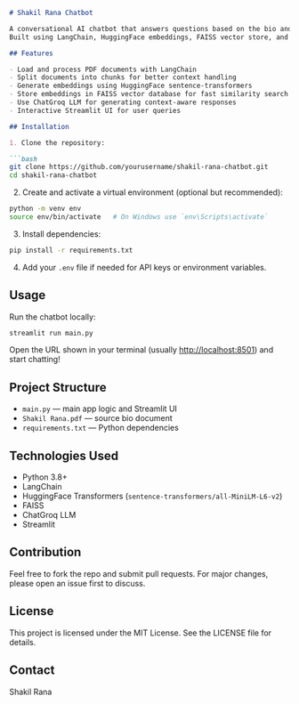 
````markdown
# Shakil Rana Chatbot

A conversational AI chatbot that answers questions based on the bio and documents of Shakil Rana.  
Built using LangChain, HuggingFace embeddings, FAISS vector store, and Streamlit for a web interface.

## Features

- Load and process PDF documents with LangChain
- Split documents into chunks for better context handling
- Generate embeddings using HuggingFace sentence-transformers
- Store embeddings in FAISS vector database for fast similarity search
- Use ChatGroq LLM for generating context-aware responses
- Interactive Streamlit UI for user queries

## Installation

1. Clone the repository:

```bash
git clone https://github.com/yourusername/shakil-rana-chatbot.git
cd shakil-rana-chatbot
````

2. Create and activate a virtual environment (optional but recommended):

```bash
python -m venv env
source env/bin/activate   # On Windows use `env\Scripts\activate`
```

3. Install dependencies:

```bash
pip install -r requirements.txt
```

4. Add your `.env` file if needed for API keys or environment variables.

## Usage

Run the chatbot locally:

```bash
streamlit run main.py
```

Open the URL shown in your terminal (usually [http://localhost:8501](http://localhost:8501)) and start chatting!

## Project Structure

* `main.py` — main app logic and Streamlit UI
* `Shakil Rana.pdf` — source bio document
* `requirements.txt` — Python dependencies

## Technologies Used

* Python 3.8+
* LangChain
* HuggingFace Transformers (`sentence-transformers/all-MiniLM-L6-v2`)
* FAISS
* ChatGroq LLM
* Streamlit

## Contribution

Feel free to fork the repo and submit pull requests. For major changes, please open an issue first to discuss.

## License

This project is licensed under the MIT License. See the LICENSE file for details.

## Contact

Shakil Rana

```

